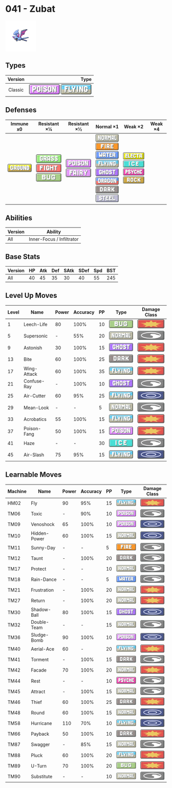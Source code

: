 # 041 - Zubat

![zubat](../img/pokemon/041.png)

## Types

| Version | Type                                                                  |
| :-----: | --------------------------------------------------------------------: |
| Classic | ![poison](../img/types/poison.png) ![flying](../img/types/flying.png) |

## Defenses

| Immune x0                          | Resistant ×¼                                                                                                 | Resistant ×½                                                            | Normal ×1                                                                                                                                                                                                                                                                                             | Weak ×2                                                                                                                                             | Weak ×4 |
| ---------------------------------- | ------------------------------------------------------------------------------------------------------------ | ----------------------------------------------------------------------- | ----------------------------------------------------------------------------------------------------------------------------------------------------------------------------------------------------------------------------------------------------------------------------------------------------- | --------------------------------------------------------------------------------------------------------------------------------------------------- | ------- |
| ![ground](../img/types/ground.png) | ![grass](../img/types/grass.png)<br/>![fighting](../img/types/fighting.png)<br/>![bug](../img/types/bug.png) | ![poison](../img/types/poison.png)<br/>![fairy](../img/types/fairy.png) | ![normal](../img/types/normal.png)<br/>![fire](../img/types/fire.png)<br/>![water](../img/types/water.png)<br/>![flying](../img/types/flying.png)<br/>![ghost](../img/types/ghost.png)<br/>![dragon](../img/types/dragon.png)<br/>![dark](../img/types/dark.png)<br/>![steel](../img/types/steel.png) | ![electric](../img/types/electric.png)<br/>![ice](../img/types/ice.png)<br/>![psychic](../img/types/psychic.png)<br/>![rock](../img/types/rock.png) |         |

## Abilities

| Version | Ability                   |
| ------- | ------------------------- |
| All     | Inner-Focus / Infiltrator |

## Base Stats

| Version | HP | Atk | Def | SAtk | SDef | Spd | BST |
| ------- | -- | --- | --- | ---- | ---- | --- | --- |
| All     | 40 | 45  | 35  | 30   | 40   | 55  | 245 |

## Level Up Moves

| Level | Name        | Power | Accuracy | PP | Type                               | Damage Class                           |
| ----- | ----------- | ----- | -------- | -- | ---------------------------------- | -------------------------------------- |
| 1     | Leech-Life  | 80    | 100%     | 10 | ![bug](../img/types/bug.png)       | ![physical](../img/types/physical.png) |
| 5     | Supersonic  | -     | 55%      | 20 | ![normal](../img/types/normal.png) | ![status](../img/types/status.png)     |
| 9     | Astonish    | 30    | 100%     | 15 | ![ghost](../img/types/ghost.png)   | ![physical](../img/types/physical.png) |
| 13    | Bite        | 60    | 100%     | 25 | ![dark](../img/types/dark.png)     | ![physical](../img/types/physical.png) |
| 17    | Wing-Attack | 60    | 100%     | 35 | ![flying](../img/types/flying.png) | ![physical](../img/types/physical.png) |
| 21    | Confuse-Ray | -     | 100%     | 10 | ![ghost](../img/types/ghost.png)   | ![status](../img/types/status.png)     |
| 25    | Air-Cutter  | 60    | 95%      | 25 | ![flying](../img/types/flying.png) | ![special](../img/types/special.png)   |
| 29    | Mean-Look   | -     | -        | 5  | ![normal](../img/types/normal.png) | ![status](../img/types/status.png)     |
| 33    | Acrobatics  | 55    | 100%     | 15 | ![flying](../img/types/flying.png) | ![physical](../img/types/physical.png) |
| 37    | Poison-Fang | 50    | 100%     | 15 | ![poison](../img/types/poison.png) | ![physical](../img/types/physical.png) |
| 41    | Haze        | -     | -        | 30 | ![ice](../img/types/ice.png)       | ![status](../img/types/status.png)     |
| 45    | Air-Slash   | 75    | 95%      | 15 | ![flying](../img/types/flying.png) | ![special](../img/types/special.png)   |

## Learnable Moves

| Machine | Name         | Power | Accuracy | PP | Type                                 | Damage Class                           |
| ------- | ------------ | ----- | -------- | -- | ------------------------------------ | -------------------------------------- |
| HM02    | Fly          | 90    | 95%      | 15 | ![flying](../img/types/flying.png)   | ![physical](../img/types/physical.png) |
| TM06    | Toxic        | -     | 90%      | 10 | ![poison](../img/types/poison.png)   | ![status](../img/types/status.png)     |
| TM09    | Venoshock    | 65    | 100%     | 10 | ![poison](../img/types/poison.png)   | ![special](../img/types/special.png)   |
| TM10    | Hidden-Power | 60    | 100%     | 15 | ![normal](../img/types/normal.png)   | ![special](../img/types/special.png)   |
| TM11    | Sunny-Day    | -     | -        | 5  | ![fire](../img/types/fire.png)       | ![status](../img/types/status.png)     |
| TM12    | Taunt        | -     | 100%     | 20 | ![dark](../img/types/dark.png)       | ![status](../img/types/status.png)     |
| TM17    | Protect      | -     | -        | 10 | ![normal](../img/types/normal.png)   | ![status](../img/types/status.png)     |
| TM18    | Rain-Dance   | -     | -        | 5  | ![water](../img/types/water.png)     | ![status](../img/types/status.png)     |
| TM21    | Frustration  | -     | 100%     | 20 | ![normal](../img/types/normal.png)   | ![physical](../img/types/physical.png) |
| TM27    | Return       | -     | 100%     | 20 | ![normal](../img/types/normal.png)   | ![physical](../img/types/physical.png) |
| TM30    | Shadow-Ball  | 80    | 100%     | 15 | ![ghost](../img/types/ghost.png)     | ![special](../img/types/special.png)   |
| TM32    | Double-Team  | -     | -        | 15 | ![normal](../img/types/normal.png)   | ![status](../img/types/status.png)     |
| TM36    | Sludge-Bomb  | 90    | 100%     | 10 | ![poison](../img/types/poison.png)   | ![special](../img/types/special.png)   |
| TM40    | Aerial-Ace   | 60    | -        | 20 | ![flying](../img/types/flying.png)   | ![physical](../img/types/physical.png) |
| TM41    | Torment      | -     | 100%     | 15 | ![dark](../img/types/dark.png)       | ![status](../img/types/status.png)     |
| TM42    | Facade       | 70    | 100%     | 20 | ![normal](../img/types/normal.png)   | ![physical](../img/types/physical.png) |
| TM44    | Rest         | -     | -        | 10 | ![psychic](../img/types/psychic.png) | ![status](../img/types/status.png)     |
| TM45    | Attract      | -     | 100%     | 15 | ![normal](../img/types/normal.png)   | ![status](../img/types/status.png)     |
| TM46    | Thief        | 60    | 100%     | 25 | ![dark](../img/types/dark.png)       | ![physical](../img/types/physical.png) |
| TM48    | Round        | 60    | 100%     | 15 | ![normal](../img/types/normal.png)   | ![special](../img/types/special.png)   |
| TM58    | Hurricane    | 110   | 70%      | 10 | ![flying](../img/types/flying.png)   | ![special](../img/types/special.png)   |
| TM66    | Payback      | 50    | 100%     | 10 | ![dark](../img/types/dark.png)       | ![physical](../img/types/physical.png) |
| TM87    | Swagger      | -     | 85%      | 15 | ![normal](../img/types/normal.png)   | ![status](../img/types/status.png)     |
| TM88    | Pluck        | 60    | 100%     | 20 | ![flying](../img/types/flying.png)   | ![physical](../img/types/physical.png) |
| TM89    | U-Turn       | 70    | 100%     | 20 | ![bug](../img/types/bug.png)         | ![physical](../img/types/physical.png) |
| TM90    | Substitute   | -     | -        | 10 | ![normal](../img/types/normal.png)   | ![status](../img/types/status.png)     |
